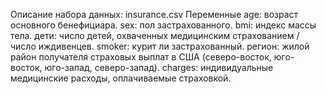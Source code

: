 Описание набора данных: insurance.csv
Переменные
age: возраст основного бенефициара.
sex: пол застрахованного.
bmi: индекс массы тела.
дети: число детей, охваченных медицинским страхованием / число иждивенцев.
smoker: курит ли застрахованный.
регион: жилой район получателя страховых выплат в США (северо-восток, юго-восток, юго-запад, северо-запад).
charges: индивидуальные медицинские расходы, оплачиваемые страховкой.
